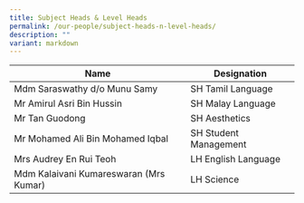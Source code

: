 ```yaml
---
title: Subject Heads & Level Heads
permalink: /our-people/subject-heads-n-level-heads/
description: ""
variant: markdown
---
```

| Name | Designation |
| -------- | -------- | 
| Mdm Saraswathy d/o Munu Samy     | SH Tamil Language     | 
| Mr Amirul Asri Bin Hussin     | SH Malay Language     |
| Mr Tan Guodong    | SH Aesthetics     |
| Mr Mohamed Ali Bin Mohamed Iqbal    | SH Student Management    |
| Mrs Audrey En Rui Teoh     | LH English Language    |
| Mdm Kalaivani Kumareswaran (Mrs Kumar)    | LH Science    |